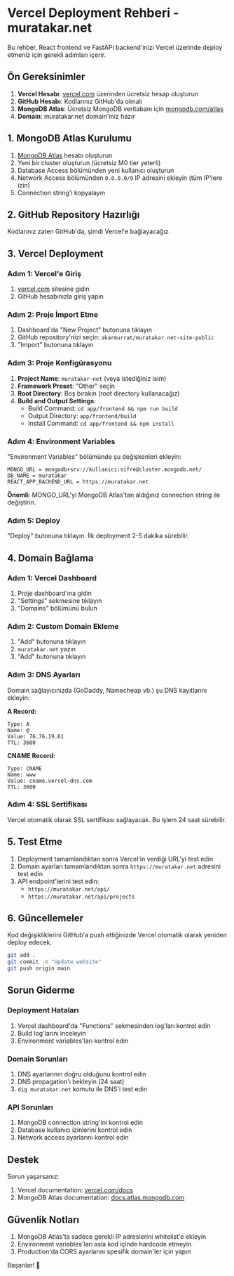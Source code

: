 # Vercel Deployment Rehberi - muratakar.net

Bu rehber, React frontend ve FastAPI backend'inizi Vercel üzerinde deploy etmeniz için gerekli adımları içerir.

## Ön Gereksinimler

1. **Vercel Hesabı**: [vercel.com](https://vercel.com) üzerinden ücretsiz hesap oluşturun
2. **GitHub Hesabı**: Kodlarınız GitHub'da olmalı
3. **MongoDB Atlas**: Ücretsiz MongoDB veritabanı için [mongodb.com/atlas](https://mongodb.com/atlas)
4. **Domain**: muratakar.net domain'iniz hazır

## 1. MongoDB Atlas Kurulumu

1. [MongoDB Atlas](https://mongodb.com/atlas) hesabı oluşturun
2. Yeni bir cluster oluşturun (ücretsiz M0 tier yeterli)
3. Database Access bölümünden yeni kullanıcı oluşturun
4. Network Access bölümünden `0.0.0.0/0` IP adresini ekleyin (tüm IP'lere izin)
5. Connection string'i kopyalayın

## 2. GitHub Repository Hazırlığı

Kodlarınız zaten GitHub'da, şimdi Vercel'e bağlayacağız.

## 3. Vercel Deployment

### Adım 1: Vercel'e Giriş
1. [vercel.com](https://vercel.com) sitesine gidin
2. GitHub hesabınızla giriş yapın

### Adım 2: Proje İmport Etme
1. Dashboard'da "New Project" butonuna tıklayın
2. GitHub repository'nizi seçin: `akarmurrat/muratakar.net-site-public`
3. "Import" butonuna tıklayın

### Adım 3: Proje Konfigürasyonu
1. **Project Name**: `muratakar-net` (veya istediğiniz isim)
2. **Framework Preset**: "Other" seçin
3. **Root Directory**: Boş bırakın (root directory kullanacağız)
4. **Build and Output Settings**:
   - Build Command: `cd app/frontend && npm run build`
   - Output Directory: `app/frontend/build`
   - Install Command: `cd app/frontend && npm install`

### Adım 4: Environment Variables
"Environment Variables" bölümünde şu değişkenleri ekleyin:

```
MONGO_URL = mongodb+srv://kullanici:sifre@cluster.mongodb.net/
DB_NAME = muratakar
REACT_APP_BACKEND_URL = https://muratakar.net
```

**Önemli**: MONGO_URL'yi MongoDB Atlas'tan aldığınız connection string ile değiştirin.

### Adım 5: Deploy
"Deploy" butonuna tıklayın. İlk deployment 2-5 dakika sürebilir.

## 4. Domain Bağlama

### Adım 1: Vercel Dashboard
1. Proje dashboard'ına gidin
2. "Settings" sekmesine tıklayın
3. "Domains" bölümünü bulun

### Adım 2: Custom Domain Ekleme
1. "Add" butonuna tıklayın
2. `muratakar.net` yazın
3. "Add" butonuna tıklayın

### Adım 3: DNS Ayarları
Domain sağlayıcınızda (GoDaddy, Namecheap vb.) şu DNS kayıtlarını ekleyin:

**A Record:**
```
Type: A
Name: @
Value: 76.76.19.61
TTL: 3600
```

**CNAME Record:**
```
Type: CNAME
Name: www
Value: cname.vercel-dns.com
TTL: 3600
```

### Adım 4: SSL Sertifikası
Vercel otomatik olarak SSL sertifikası sağlayacak. Bu işlem 24 saat sürebilir.

## 5. Test Etme

1. Deployment tamamlandıktan sonra Vercel'in verdiği URL'yi test edin
2. Domain ayarları tamamlandıktan sonra `https://muratakar.net` adresini test edin
3. API endpoint'lerini test edin:
   - `https://muratakar.net/api/`
   - `https://muratakar.net/api/projects`

## 6. Güncellemeler

Kod değişikliklerini GitHub'a push ettiğinizde Vercel otomatik olarak yeniden deploy edecek.

```bash
git add .
git commit -m "Update website"
git push origin main
```

## Sorun Giderme

### Deployment Hataları
1. Vercel dashboard'da "Functions" sekmesinden log'ları kontrol edin
2. Build log'larını inceleyin
3. Environment variables'ları kontrol edin

### Domain Sorunları
1. DNS ayarlarının doğru olduğunu kontrol edin
2. DNS propagation'ı bekleyin (24 saat)
3. `dig muratakar.net` komutu ile DNS'i test edin

### API Sorunları
1. MongoDB connection string'ini kontrol edin
2. Database kullanıcı izinlerini kontrol edin
3. Network access ayarlarını kontrol edin

## Destek

Sorun yaşarsanız:
1. Vercel documentation: [vercel.com/docs](https://vercel.com/docs)
2. MongoDB Atlas documentation: [docs.atlas.mongodb.com](https://docs.atlas.mongodb.com)

## Güvenlik Notları

1. MongoDB Atlas'ta sadece gerekli IP adreslerini whitelist'e ekleyin
2. Environment variables'ları asla kod içinde hardcode etmeyin
3. Production'da CORS ayarlarını spesifik domain'ler için yapın

Başarılar! 🚀